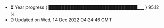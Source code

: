 - ⏳ Year progress { ████████████████████████████▁▁ } 95.12 %
- ⏰ Updated on Wed, 14 Dec 2022 04:24:46 GMT

